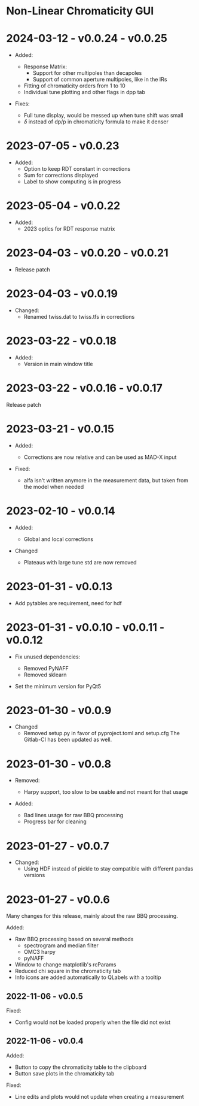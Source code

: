 # Non-Linear Chromaticity GUI

# 2024-03-12 - v0.0.24 - v0.0.25

* Added:
  * Response Matrix:
    * Support for other multipoles than decapoles
    * Support of common aperture multipoles, like in the IRs
  * Fitting of chromaticity orders from 1 to 10
  * Individual tune plotting and other flags in dpp tab
 
* Fixes:
  * Full tune display, would be messed up when tune shift was small
  * $\delta$ instead of dp/p in chromaticity formula to make it denser

# 2023-07-05 - v0.0.23

* Added:
  * Option to keep RDT constant in corrections
  * Sum for corrections displayed
  * Label to show computing is in progress

# 2023-05-04 - v0.0.22

* Added:
  * 2023 optics for RDT response matrix

# 2023-04-03 - v0.0.20 - v0.0.21

* Release patch

# 2023-04-03 - v0.0.19

* Changed:
  * Renamed twiss.dat to twiss.tfs in corrections

# 2023-03-22 - v0.0.18

* Added:
  * Version in main window title

# 2023-03-22 - v0.0.16 - v0.0.17

Release patch

# 2023-03-21 - v0.0.15

* Added:
  * Corrections are now relative and can be used as MAD-X input

* Fixed:
  * alfa isn't written anymore in the measurement data, but taken from the
    model when needed

# 2023-02-10 - v0.0.14

* Added:
  * Global and local corrections

* Changed
  * Plateaus with large tune std are now removed

# 2023-01-31 - v0.0.13

* Add pytables are requirement, need for hdf

# 2023-01-31 - v0.0.10 - v0.0.11 - v0.0.12

* Fix unused dependencies:
  * Removed PyNAFF
  * Removed sklearn

* Set the minimum version for PyQt5

# 2023-01-30 - v0.0.9

* Changed
  * Removed setup.py in favor of pyproject.toml and setup.cfg
    The Gitlab-CI has been updated as well.

# 2023-01-30 - v0.0.8

* Removed:
  * Harpy support, too slow to be usable and not meant for that usage

* Added:
  * Bad lines usage for raw BBQ processing
  * Progress bar for cleaning

# 2023-01-27 - v0.0.7

* Changed:
  * Using HDF instead of pickle to stay compatible with different pandas
    versions

# 2023-01-27 - v0.0.6

Many changes for this release, mainly about the raw BBQ processing.

Added:
  * Raw BBQ processing based on several methods 
    * spectrogram and median filter
    * OMC3 harpy
    * pyNAFF
  * Window to change matplotlib's rcParams
  * Reduced chi square in the chromaticity tab
  * Info icons are added automatically to QLabels with a tooltip

## 2022-11-06 - v0.0.5

Fixed:
  * Config would not be loaded properly when the file did not exist

## 2022-11-06 - v0.0.4

Added:
  * Button to copy the chromaticity table to the clipboard
  * Button save plots in the chromaticity tab

Fixed:
  * Line edits and plots would not update when creating a measurement
